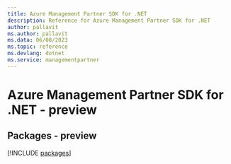 ```yaml
---
title: Azure Management Partner SDK for .NET
description: Reference for Azure Management Partner SDK for .NET
author: pallavit
ms.author: pallavit
ms.data: 06/08/2023
ms.topic: reference
ms.devlang: dotnet
ms.service: managementpartner
---
```

# Azure Management Partner SDK for .NET - preview
## Packages - preview
[!INCLUDE [packages](management-partner-index.md)]
